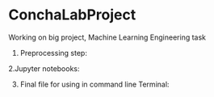 # ConchaLabProject
Working on big project, Machine Learning Engineering task

  1. Preprocessing step:

  2.Jupyter notebooks:

  3. Final file for using in command line Terminal:
